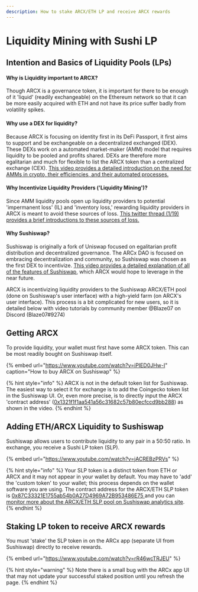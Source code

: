 ```yaml
---
description: How to stake ARCX/ETH LP and receive ARCX rewards
---
```


# Liquidity Mining with Sushi LP

## Intention and Basics of Liquidity Pools \(LPs\)

#### Why is Liquidity important to ARCX?

Though ARCX is a governance token, it is important for there to be enough of it 'liquid' \(readily exchangeable\) on the Ethereum network so that it can be more easily acquired with ETH and not have its price suffer badly from volatility spikes.

#### Why use a DEX for liquidity?

Because ARCX is focusing on identity first in its DeFi Passport, it first aims to support and be exchangeable on a decentralized exchanged \(DEX\). These DEXs work on a automated market-maker \(AMM\) model that requires liquidity to be pooled and profits shared. DEXs are therefore more egalitarian and much for flexible to list the ARCX token than a centralized exchange \(CEX\). [This video provides a detailed introduction on the need for AMMs in crypto, their efficiencies, and their automated processes.](https://www.youtube.com/watch?v=Ui1TBPdnEJU)

#### Why Incentivize Liquidity Providers \('Liquidity Mining'\)?

Since AMM liquidity pools open up liquidity providers to potential 'impermanent loss' \(IL\) and 'inventory loss,' rewarding liquidity providers in ARCX is meant to avoid these sources of loss. [This twitter thread \(1/19\) provides a brief introductions to these sources of loss.](https://twitter.com/haydenzadams/status/1374795486398459908)

#### Why Sushiswap?

Sushiswap is originally a fork of Uniswap focused on egalitarian profit distribution and decentralized governance. The ARCx DAO is focused on embracing decentralization and community, so Sushiswap was chosen as the first DEX to incentivize. [This video provides a detailed explanation of all of the features of Sushiswap](https://www.youtube.com/watch?v=Cbtvc8Eso_g), which ARCX would hope to leverage in the near future.

ARCX is incentivizing liquidity providers to the Sushiswap ARCX/ETH pool \(done on Sushiswap's user interface\) with a high-yield farm \(on ARCX's user interface\). This process is a bit complicated for new users, so it is detailed below with video tutorials by community member @Blaze07 on Discord \(Blaze07\#9274\)

## Getting ARCX

To provide liquidity, your wallet must first have some ARCX token. This can be most readily bought on Sushiswap itself.

{% embed url="https://www.youtube.com/watch?v=iPIED0JHw-I" caption="How to buy ARCX on Sushiswap" %}

{% hint style="info" %}
 ARCX is not in the default token list for Sushiswap. The easiest way to select it for exchange is to add the Coingecko token list in the Sushiswap UI. Or, even more precise, is to directly input the ARCX 'contract address' \([0x1321f1f1aa541a56c31682c57b80ecfccd9bb288](https://etherscan.io/address/0x1321f1f1aa541a56c31682c57b80ecfccd9bb288)\) as shown in the video.
{% endhint %}

## Adding ETH/ARCX Liquidity to Sushiswap

Sushiswap allows users to contribute liquidity to any pair in a 50:50 ratio. In exchange, you receive a Sushi LP token \(SLP\).

{% embed url="https://www.youtube.com/watch?v=jACREBzPRVs" %}

{% hint style="info" %}
Your SLP token is a distinct token from ETH or ARCX and it may not appear in your wallet by default. You may have to 'add' the 'custom token' to your wallet; this process depends on the wallet software you are using. The contract address for the ARCX/ETH SLP token is [0x87C33321E1755ab54b0A27D4969A72B953486E75 ](https://etherscan.io/address/0x87c33321e1755ab54b0a27d4969a72b953486e75)and  you can [monitor more about the ARCX/ETH SLP pool on Sushiswap analytics site](https://analytics.sushi.com/pairs/0x87c33321e1755ab54b0a27d4969a72b953486e75).
{% endhint %}

## Staking LP token to receive ARCX rewards

 You must 'stake' the SLP token in on the ARCx app \(separate UI from Sushiswap\) directly to receive rewards.

{% embed url="https://www.youtube.com/watch?v=rR46wcTRJEU" %}

{% hint style="warning" %}
Note there is a small bug with the ARCx app UI that may not update your successful staked position until you refresh the page.
{% endhint %}

